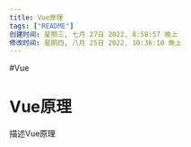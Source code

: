 ```yaml
---
title: Vue原理
tags: ["README"]
创建时间: 星期三, 七月 27日 2022, 8:58:57 晚上
修改时间: 星期四, 八月 25日 2022, 10:36:10 晚上
---
```

#Vue

# Vue原理
描述Vue原理